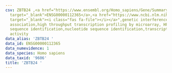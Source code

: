 ```yaml
---
csv: ZBTB24 ,<a href="https://www.ensembl.org/Homo_sapiens/Gene/Summary?db=core;g=ENSG00000112365"
  target="_blank">ENSG00000112365</a>,<a href="https://www.ncbi.nlm.nih.gov/pubmed/28369544"
  target="_blank"><i class="fas fa-file"></i></a>",genetic interference,functional
  association,high throughput transcription profiling by microarray, HF73 cells,nucleotide
  sequence identification,nucleotide sequence identification,transcriptional regulation,up-regulates
  activity
data_alias: 'ZBTB24 '
data_id: ENSG00000112365
data_numevidence: 1
data_species: Homo sapiens
data_taxid: '9606'
title: 'ZBTB24 '
---
```

